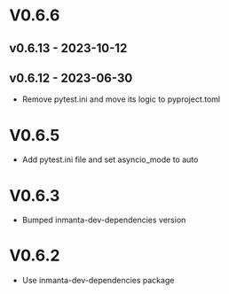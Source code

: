 # V0.6.6

## v0.6.13 - 2023-10-12


## v0.6.12 - 2023-06-30



- Remove pytest.ini and move its logic to pyproject.toml

# V0.6.5
- Add pytest.ini file and set asyncio_mode to auto

# V0.6.3
- Bumped inmanta-dev-dependencies version

# V0.6.2
- Use inmanta-dev-dependencies package
